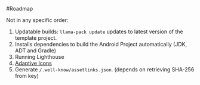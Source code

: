 #Roadmap

Not in any specific order:

1. Updatable builds: `llama-pack update` updates to latest version of the template project.
2. Installs dependencies to build the Android Project automatically (JDK, ADT and Gradle)
5. Running Lighthouse
6. [Adaptive Icons](https://developer.android.com/guide/practices/ui_guidelines/icon_design_adaptive)
7. Generate `/.well-know/assetlinks.json`. (depends on retrieving SHA-256 from key)
